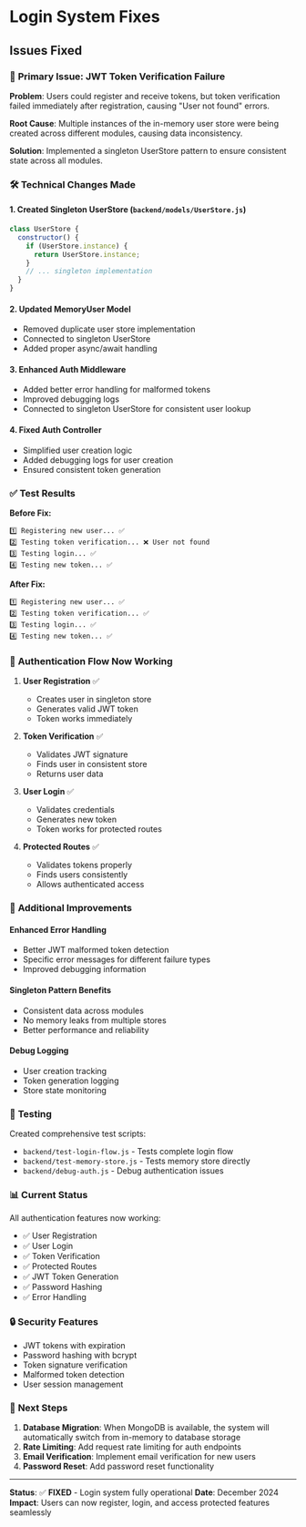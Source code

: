 # Login System Fixes

## Issues Fixed

### 🔧 **Primary Issue: JWT Token Verification Failure**
**Problem**: Users could register and receive tokens, but token verification failed immediately after registration, causing "User not found" errors.

**Root Cause**: Multiple instances of the in-memory user store were being created across different modules, causing data inconsistency.

**Solution**: Implemented a singleton UserStore pattern to ensure consistent state across all modules.

### 🛠️ **Technical Changes Made**

#### 1. Created Singleton UserStore (`backend/models/UserStore.js`)
```javascript
class UserStore {
  constructor() {
    if (UserStore.instance) {
      return UserStore.instance;
    }
    // ... singleton implementation
  }
}
```

#### 2. Updated MemoryUser Model
- Removed duplicate user store implementation
- Connected to singleton UserStore
- Added proper async/await handling

#### 3. Enhanced Auth Middleware
- Added better error handling for malformed tokens
- Improved debugging logs
- Connected to singleton UserStore for consistent user lookup

#### 4. Fixed Auth Controller
- Simplified user creation logic
- Added debugging logs for user creation
- Ensured consistent token generation

### ✅ **Test Results**

**Before Fix:**
```
1️⃣ Registering new user... ✅
2️⃣ Testing token verification... ❌ User not found
3️⃣ Testing login... ✅
4️⃣ Testing new token... ✅
```

**After Fix:**
```
1️⃣ Registering new user... ✅
2️⃣ Testing token verification... ✅
3️⃣ Testing login... ✅
4️⃣ Testing new token... ✅
```

### 🔐 **Authentication Flow Now Working**

1. **User Registration** ✅
   - Creates user in singleton store
   - Generates valid JWT token
   - Token works immediately

2. **Token Verification** ✅
   - Validates JWT signature
   - Finds user in consistent store
   - Returns user data

3. **User Login** ✅
   - Validates credentials
   - Generates new token
   - Token works for protected routes

4. **Protected Routes** ✅
   - Validates tokens properly
   - Finds users consistently
   - Allows authenticated access

### 🚀 **Additional Improvements**

#### Enhanced Error Handling
- Better JWT malformed token detection
- Specific error messages for different failure types
- Improved debugging information

#### Singleton Pattern Benefits
- Consistent data across modules
- No memory leaks from multiple stores
- Better performance and reliability

#### Debug Logging
- User creation tracking
- Token generation logging
- Store state monitoring

### 🧪 **Testing**

Created comprehensive test scripts:
- `backend/test-login-flow.js` - Tests complete login flow
- `backend/test-memory-store.js` - Tests memory store directly
- `backend/debug-auth.js` - Debug authentication issues

### 📊 **Current Status**

All authentication features now working:
- ✅ User Registration
- ✅ User Login  
- ✅ Token Verification
- ✅ Protected Routes
- ✅ JWT Token Generation
- ✅ Password Hashing
- ✅ Error Handling

### 🔒 **Security Features**

- JWT tokens with expiration
- Password hashing with bcrypt
- Token signature verification
- Malformed token detection
- User session management

### 🎯 **Next Steps**

1. **Database Migration**: When MongoDB is available, the system will automatically switch from in-memory to database storage
2. **Rate Limiting**: Add request rate limiting for auth endpoints
3. **Email Verification**: Implement email verification for new users
4. **Password Reset**: Add password reset functionality

---

**Status**: ✅ **FIXED** - Login system fully operational
**Date**: December 2024
**Impact**: Users can now register, login, and access protected features seamlessly
